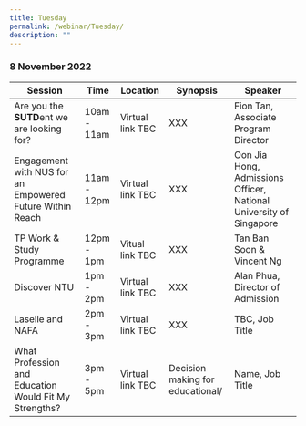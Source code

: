 ```yaml
---
title: Tuesday
permalink: /webinar/Tuesday/
description: ""
---
```

### 8 November 2022

| Session | Time | Location | Synopsis | Speaker |
| - | - | - | - | - |
| Are you the **SUTD**ent we are looking for?  | 10am - 11am | Virtual link TBC | XXX  | Fion Tan, Associate Program Director |
| Engagement with NUS for an Empowered Future Within Reach  | 11am - 12pm | Virtual link TBC | XXX  | Oon Jia Hong, Admissions Officer, National University of Singapore |
| TP Work & Study Programme  | 12pm - 1pm | Vitual link TBC | XXX  | Tan Ban Soon & Vincent Ng |
| Discover NTU  | 1pm - 2pm | Virtual link TBC | XXX  | Alan Phua, Director of Admission |
| Laselle and NAFA  | 2pm - 3pm | Virtual link TBC | XXX  | TBC, Job Title |
| What Profession and Education Would Fit My Strengths?  | 3pm - 5pm | Virtual link TBC | Decision making for educational/  | Name, Job Title |